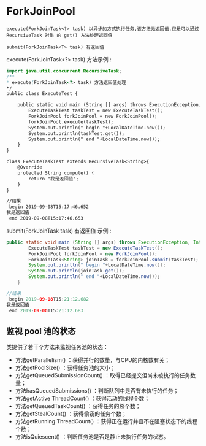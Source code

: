 # ForkJoinPool

```
execute(ForkJoinTask<?> task) 以异步的方式执行任务,该方法无返回值,但是可以通过 RecursiveTask 对象 的 get() 方法处理返回值

submit(ForkJoinTask<T> task) 有返回值

```

execute(ForkJoinTask<?> task) 方法示例 : 

```java
import java.util.concurrent.RecursiveTask;
/**
* execute(ForkJoinTask<?> task) 方法返回值处理
*/
public class ExecuteTest {

    public static void main (String [] args) throws ExecutionException, InterruptedException {
        ExecuteTaskTest taskTest = new ExecuteTaskTest();
        ForkJoinPool forkJoinPool = new ForkJoinPool();
        forkJoinPool.execute(taskTest);
        System.out.println(" begin "+LocalDateTime.now());
        System.out.println(taskTest.get());
        System.out.println(" end "+LocalDateTime.now());
    }
}

class ExecuteTaskTest extends RecursiveTask<String>{
    @Override
    protected String compute() {
        return "我是返回值";
    }
}

//结果
 begin 2019-09-08T15:17:46.652
我是返回值
 end 2019-09-08T15:17:46.653
```
submit(ForkJoinTask<T> task) 有返回值 示例 : 

```java
public static void main (String [] args) throws ExecutionException, InterruptedException {
        ExecuteTaskTest taskTest = new ExecuteTaskTest();
        ForkJoinPool forkJoinPool = new ForkJoinPool();
        ForkJoinTask<String> joinTask = forkJoinPool.submit(taskTest);
        System.out.println(" begin "+LocalDateTime.now());
        System.out.println(joinTask.get());
        System.out.println(" end "+LocalDateTime.now());
    }

//结果
 begin 2019-09-08T15:21:12.682
我是返回值
 end 2019-09-08T15:21:12.683
```

## 监视 pool 池的状态

类提供了若干个方法来监视任务池的状态：

* 方法getParallelism() ：获得并行的数量，与CPU的内核数有关；
* 方法getPoolSize() ：获得任务池的大小；
* 方法getQueuedSubmissionCount() ：取得已经提交但尚未被执行的任务数量；
* 方法hasQueuedSubmissions() ：判断队列中是否有未执行的任务；
* 方法getActive ThreadCount() ：获得活动的线程个数；
* 方法getQueuedTaskCount() ：获得任务的总个数；
* 方法getStealCount() ：获得偷窃的任务个数；
* 方法getRunning ThreadCount() ：获得正在运行并且不在阻塞状态下的线程个数；
* 方法isQuiescent() ：判断任务池是否是静止未执行任务的状态。